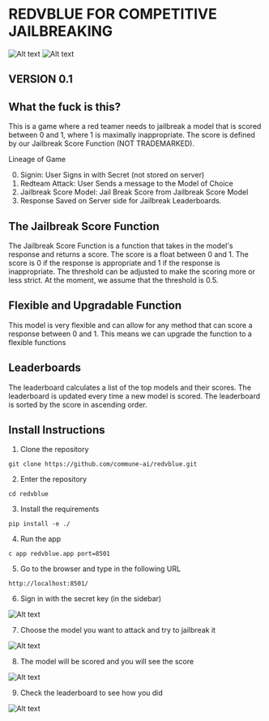 
# REDVBLUE FOR COMPETITIVE JAILBREAKING

![Alt text](redvblue/images/redvblue-header-image.png)
![Alt text](redvblue/images/red-team-preview.png)
## VERSION 0.1

## What the fuck is this?

This is a game where a red teamer needs to jailbreak a model that is scored between 0 and 1, where 1 is maximally inappropriate. The score is defined by our Jailbreak Score Function (NOT TRADEMARKED). 

Lineage of Game
 
0. Signin: User Signs in with Secret (not stored on server)
1. Redteam Attack: User Sends a message to the Model of Choice
2. Jailbreak Score Model: Jail Break Score from Jailbreak Score Model
3. Response Saved on Server side for Jailbreak Leaderboards.

## The Jailbreak Score Function

The Jailbreak Score Function is a function that takes in the model's response and returns a score. The score is a float between 0 and 1. The score is 0 if the response is appropriate and 1 if the response is inappropriate. The threshold can be adjusted to make the scoring more or less strict. At the moment, we assume that the threshold is 0.5.


## Flexible and Upgradable Function

This model is very flexible and can allow for any method that can score a response between 0 and 1. This means we can upgrade the function to a flexible functions


## Leaderboards

The leaderboard calculates a list of the top models and their scores. The leaderboard is updated every time a new model is scored. The leaderboard is sorted by the score in ascending order.


## Install Instructions

1. Clone the repository
```
git clone https://github.com/commune-ai/redvblue.git
```

2. Enter the repository
```
cd redvblue
```

3. Install the requirements

```
pip install -e ./
```

4. Run the app

```
c app redvblue.app port=8501
```

5. Go to the browser and type in the following URL

```
http://localhost:8501/
```

6. Sign in with the secret key (in the sidebar)

![Alt text](redvblue/images/signin.png)

7. Choose the model you want to attack and try to jailbreak it

![Alt text](redvblue/images/red-team-preview.png)

8. The model will be scored and you will see the score

![Alt text](redvblue/images/jailbreak_score.png)

9. Check the leaderboard to see how you did

![Alt text](redvblue/images/leaderboard.png)


